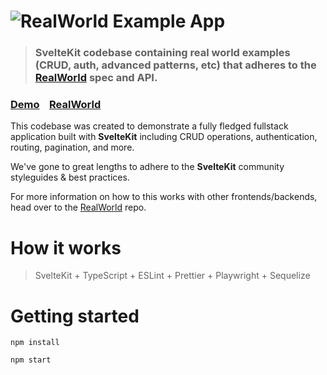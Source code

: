 # ![RealWorld Example App](logo.png)

> ### SvelteKit codebase containing real world examples (CRUD, auth, advanced patterns, etc) that adheres to the [RealWorld](https://github.com/gothinkster/realworld) spec and API.

### [Demo](https://realworld-sveltekit.vercel.app/)&nbsp;&nbsp;&nbsp;&nbsp;[RealWorld](https://github.com/gothinkster/realworld)

This codebase was created to demonstrate a fully fledged fullstack application built with **SvelteKit** including CRUD operations, authentication, routing, pagination, and more.

We've gone to great lengths to adhere to the **SvelteKit** community styleguides & best practices.

For more information on how to this works with other frontends/backends, head over to the [RealWorld](https://github.com/gothinkster/realworld) repo.

# How it works

> SvelteKit + TypeScript + ESLint + Prettier + Playwright + Sequelize

# Getting started

`npm install`

`npm start`
